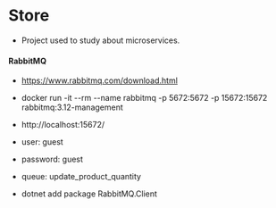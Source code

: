 # Store 

- Project used to study about microservices.

<!-- <img src="Util/img/store.jpg"> -->

#### RabbitMQ

- https://www.rabbitmq.com/download.html
- docker run -it --rm --name rabbitmq -p 5672:5672 -p 15672:15672 rabbitmq:3.12-management

- http://localhost:15672/
- user: guest
- password: guest
- queue: update_product_quantity

- dotnet add package RabbitMQ.Client
